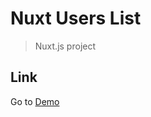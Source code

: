 # Nuxt Users List

> Nuxt.js project

## Link

Go to [Demo](https://nuxt-users-list.firebaseapp.com/)
